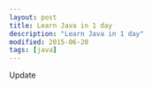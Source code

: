```yaml
---
layout: post
title: Learn Java in 1 day
description: "Learn Java in 1 day"
modified: 2015-06-20
tags: [java]
---
```


Update
